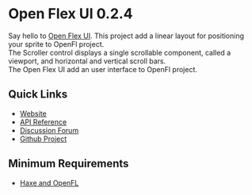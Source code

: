 # Open Flex UI 0.2.4

Say hello to [Open Flex UI](https://github.com/pol2095/openflexUI/).
This project add a linear layout for positioning your sprite to OpenFl project.<br />
The Scroller control displays a single scrollable component, called a viewport, and horizontal and vertical scroll bars.<br />
The Open Flex UI add an user interface to OpenFl project.

## Quick Links

* [Website](http://pol2095.free.fr/openflexUI/)
* [API Reference](http://pol2095.free.fr/openflexUI/docs/openflexUI/controls/)
* [Discussion Forum](http://community.openfl.org/)
* [Github Project](https://github.com/pol2095/openflexUI/)

## Minimum Requirements

* [Haxe and OpenFL](http://www.openfl.org/learn/docs/getting-started/)